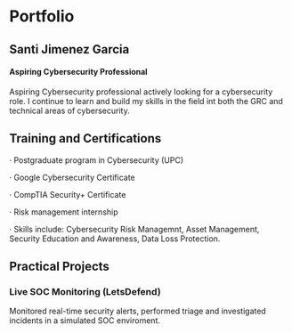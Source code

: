 # Portfolio

## Santi Jimenez Garcia
#### Aspiring Cybersecurity Professional

Aspiring Cybersecurity professional actively looking for a cybersecurity role. I continue to learn and build my skills in the field int both the GRC and technical areas of cybersecurity.

## Training and Certifications

· Postgraduate program in Cybersecurity (UPC)

· Google Cybersecurity Certificate

· CompTIA Security+ Certificate

· Risk management internship

· Skills include: Cybersecurity Risk Managemnt, Asset Management, Security Education and Awareness, Data Loss Protection.

## Practical Projects

### Live SOC Monitoring (LetsDefend) 
Monitored real-time security alerts, performed triage and investigated incidents in a simulated SOC enviroment.
